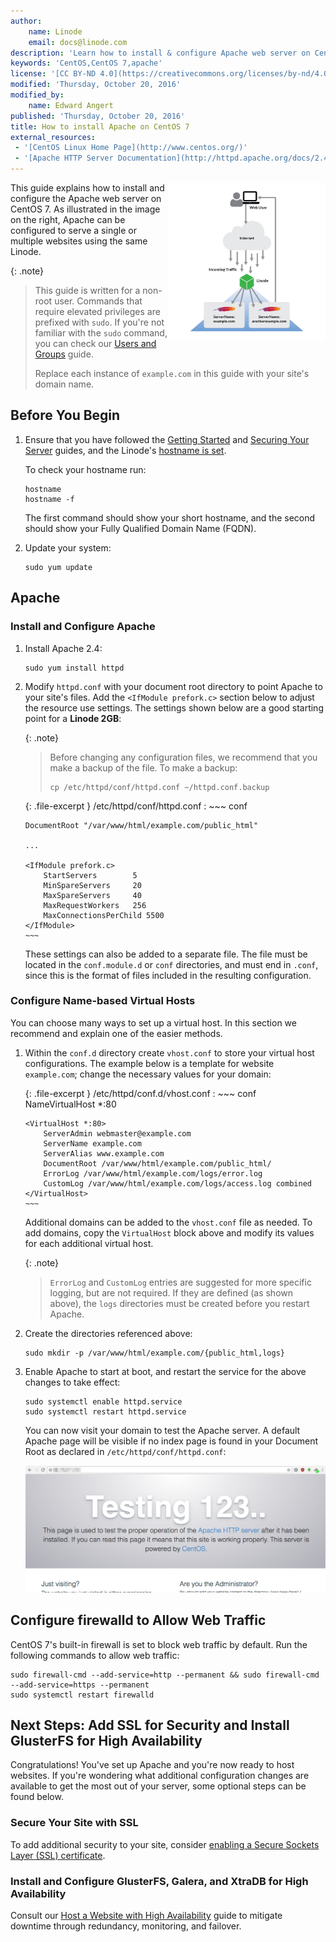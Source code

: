 ```yaml
---
author:
    name: Linode
    email: docs@linode.com
description: 'Learn how to install & configure Apache web server on Centos 7 on a Linode.'
keywords: 'CentOS,CentOS 7,apache'
license: '[CC BY-ND 4.0](https://creativecommons.org/licenses/by-nd/4.0)'
modified: 'Thursday, October 20, 2016'
modified_by:
    name: Edward Angert
published: 'Thursday, October 20, 2016'
title: How to install Apache on CentOS 7
external_resources:
 - '[CentOS Linux Home Page](http://www.centos.org/)'
 - '[Apache HTTP Server Documentation](http://httpd.apache.org/docs/2.4/)'
---
```


<img align="right" src="/docs/assets/apache-vhost-flow.png" height="50%" width="50%">

This guide explains how to install and configure the Apache web server on CentOS 7. As illustrated in the image on the right, Apache can be configured to serve a single or multiple websites using the same Linode.

{: .note}
>
>This guide is written for a non-root user. Commands that require elevated privileges are prefixed with `sudo`. If you're not familiar with the `sudo` command, you can check our [Users and Groups](/docs/tools-reference/linux-users-and-groups) guide.
>
>Replace each instance of `example.com` in this guide with your site's domain name.

## Before You Begin

1.  Ensure that you have followed the [Getting Started](/docs/getting-started) and [Securing Your Server](/docs/security/securing-your-server) guides, and the Linode's [hostname is set](/docs/getting-started#setting-the-hostname).

    To check your hostname run:

        hostname
        hostname -f

    The first command should show your short hostname, and the second should show your Fully Qualified Domain Name (FQDN).

2.  Update your system:

        sudo yum update

## Apache

### Install and Configure Apache

1.  Install Apache 2.4:

        sudo yum install httpd

2.  Modify `httpd.conf` with your document root directory to point Apache to your site's files. Add the `<IfModule prefork.c>` section below to adjust the resource use settings. The settings shown below are a good starting point for a **Linode 2GB**:

    {: .note}
    >
    > Before changing any configuration files, we recommend that you make a backup of the file. To make a backup:
    >
    >     cp /etc/httpd/conf/httpd.conf ~/httpd.conf.backup

    {: .file-excerpt }
    /etc/httpd/conf/httpd.conf
    :   ~~~ conf

        DocumentRoot "/var/www/html/example.com/public_html"
        
        ...
        
        <IfModule prefork.c>
            StartServers        5
            MinSpareServers     20
            MaxSpareServers     40
            MaxRequestWorkers   256
            MaxConnectionsPerChild 5500
        </IfModule>
        ~~~

    These settings can also be added to a separate file. The file must be located in the `conf.module.d` or `conf` directories, and must end in `.conf`, since this is the format of files included in the resulting configuration.

### Configure Name-based Virtual Hosts

You can choose many ways to set up a virtual host. In this section we recommend and explain one of the easier methods.

1.  Within the `conf.d` directory create `vhost.conf` to store your virtual host configurations. The example below is a template for website `example.com`; change the necessary values for your domain:

    {: .file-excerpt }
    /etc/httpd/conf.d/vhost.conf
    :   ~~~ conf
        NameVirtualHost *:80
        
        <VirtualHost *:80>
            ServerAdmin webmaster@example.com
            ServerName example.com
            ServerAlias www.example.com
            DocumentRoot /var/www/html/example.com/public_html/
            ErrorLog /var/www/html/example.com/logs/error.log
            CustomLog /var/www/html/example.com/logs/access.log combined
        </VirtualHost>
        ~~~

    Additional domains can be added to the `vhost.conf` file as needed. To add domains, copy the `VirtualHost` block above and modify its values for each additional virtual host.

    {: .note}
    >
    >`ErrorLog` and `CustomLog` entries are suggested for more specific logging, but are not required. If they are defined (as shown above), the `logs` directories must be created before you restart Apache.

2.  Create the directories referenced above:

        sudo mkdir -p /var/www/html/example.com/{public_html,logs}

3.  Enable Apache to start at boot, and restart the service for the above changes to take effect:

        sudo systemctl enable httpd.service
        sudo systemctl restart httpd.service

    You can now visit your domain to test the Apache server. A default Apache page will be visible if no index page is found in your Document Root as declared in `/etc/httpd/conf/httpd.conf`:

    ![Apache on CentOS 7 Welcome Screen](/docs/assets/centos7-apache-welcome.png "Welcome to Apache on CentOS 7")

## Configure firewalld to Allow Web Traffic

CentOS 7's built-in firewall is set to block web traffic by default. Run the following commands to allow web traffic:

    sudo firewall-cmd --add-service=http --permanent && sudo firewall-cmd --add-service=https --permanent 
    sudo systemctl restart firewalld

## Next Steps: Add SSL for Security and Install GlusterFS for High Availability

Congratulations! You've set up Apache and you're now ready to host websites. If you're wondering what additional configuration changes are available to get the most out of your server, some optional steps can be found below.

### Secure Your Site with SSL

To add additional security to your site, consider [enabling a Secure Sockets Layer (SSL) certificate](/docs/security/ssl/ssl-apache2-centos).

### Install and Configure GlusterFS, Galera, and XtraDB for High Availability

Consult our [Host a Website with High Availability](/docs/websites/host-a-website-with-high-availability) guide to mitigate downtime through redundancy, monitoring, and failover.
